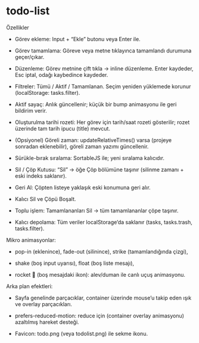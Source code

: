 # todo-list


Özellikler

- Görev ekleme: Input + “Ekle” butonu veya Enter ile.

- Görev tamamlama: Göreve veya metne tıklayınca tamamlandı durumuna geçer/çıkar.

- Düzenleme: Görev metnine çift tıkla → inline düzenleme. Enter kaydeder, Esc iptal, odağı kaybedince kaydeder.

- Filtreler: Tümü / Aktif / Tamamlanan. Seçim yeniden yüklemede korunur (localStorage: tasks.filter).

- Aktif sayaç: Anlık güncellenir; küçük bir bump animasyonu ile geri bildirim verir.

- Oluşturulma tarihi rozeti: Her görev için tarih/saat rozeti gösterilir; rozet üzerinde tam tarih ipucu (title) mevcut.

- (Opsiyonel) Göreli zaman: updateRelativeTimes() varsa (projeye sonradan eklenebilir), göreli zaman yazımı güncellenir.

- Sürükle-bırak sıralama: SortableJS ile; yeni sıralama kalıcıdır.

- Sil / Çöp Kutusu: “Sil” → öğe Çöp bölümüne taşınır (silinme zamanı + eski indeks saklanır).

- Geri Al: Çöpten listeye yaklaşık eski konumuna geri alır.

- Kalıcı Sil ve Çöpü Boşalt.

- Toplu işlem: Tamamlananları Sil → tüm tamamlananlar çöpe taşınır.

- Kalıcı depolama: Tüm veriler localStorage’da saklanır (tasks, tasks.trash, tasks.filter).

Mikro animasyonlar:

- pop-in (eklenince), fade-out (silinince), strike (tamamlandığında çizgi),

- shake (boş input uyarısı), float (boş liste mesajı),

- rocket 🚀 (boş mesajdaki ikon): alev/duman ile canlı uçuş animasyonu.

Arka plan efektleri:

- Sayfa genelinde parçacıklar, container üzerinde mouse’u takip eden ışık ve overlay parçacıkları.

- prefers-reduced-motion: reduce için (container overlay animasyonu) azaltılmış hareket desteği.

- Favicon: todo.png (veya todolist.png) ile sekme ikonu.
